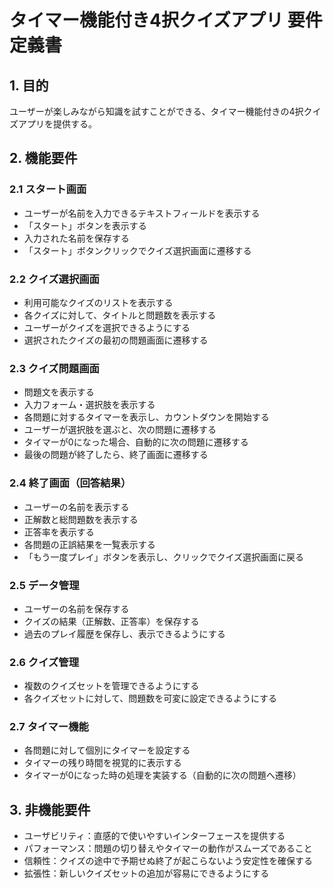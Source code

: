 # タイマー機能付き4択クイズアプリ 要件定義書

## 1. 目的
ユーザーが楽しみながら知識を試すことができる、タイマー機能付きの4択クイズアプリを提供する。

## 2. 機能要件

### 2.1 スタート画面
- ユーザーが名前を入力できるテキストフィールドを表示する
- 「スタート」ボタンを表示する
- 入力された名前を保存する
- 「スタート」ボタンクリックでクイズ選択画面に遷移する

### 2.2 クイズ選択画面
- 利用可能なクイズのリストを表示する
- 各クイズに対して、タイトルと問題数を表示する
- ユーザーがクイズを選択できるようにする
- 選択されたクイズの最初の問題画面に遷移する

### 2.3 クイズ問題画面
- 問題文を表示する
- 入力フォーム・選択肢を表示する
- 各問題に対するタイマーを表示し、カウントダウンを開始する
- ユーザーが選択肢を選ぶと、次の問題に遷移する
- タイマーが0になった場合、自動的に次の問題に遷移する
- 最後の問題が終了したら、終了画面に遷移する

### 2.4 終了画面（回答結果）
- ユーザーの名前を表示する
- 正解数と総問題数を表示する
- 正答率を表示する
- 各問題の正誤結果を一覧表示する
- 「もう一度プレイ」ボタンを表示し、クリックでクイズ選択画面に戻る

### 2.5 データ管理
- ユーザーの名前を保存する
- クイズの結果（正解数、正答率）を保存する
- 過去のプレイ履歴を保存し、表示できるようにする

### 2.6 クイズ管理
- 複数のクイズセットを管理できるようにする
- 各クイズセットに対して、問題数を可変に設定できるようにする

### 2.7 タイマー機能
- 各問題に対して個別にタイマーを設定する
- タイマーの残り時間を視覚的に表示する
- タイマーが0になった時の処理を実装する（自動的に次の問題へ遷移）

## 3. 非機能要件

- ユーザビリティ：直感的で使いやすいインターフェースを提供する
- パフォーマンス：問題の切り替えやタイマーの動作がスムーズであること
- 信頼性：クイズの途中で予期せぬ終了が起こらないよう安定性を確保する
- 拡張性：新しいクイズセットの追加が容易にできるようにする
